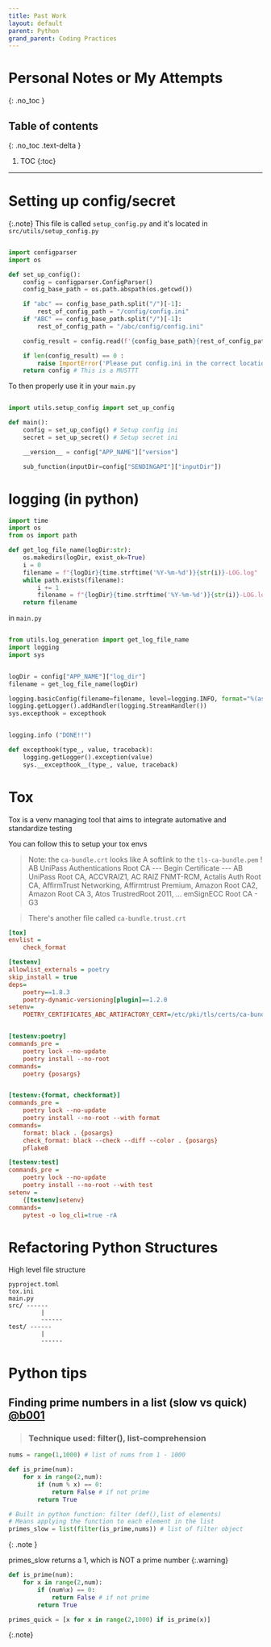 ```yaml
---
title: Past Work
layout: default
parent: Python 
grand_parent: Coding Practices
---
```

# Personal Notes or My Attempts
{: .no_toc }

## Table of contents
{: .no_toc .text-delta }

1. TOC
{:toc}

---
# Setting up config/secret

{:.note}
This file is called `setup_config.py` and it's located in `src/utils/setup_config.py`

```python

import configparser
import os

def set_up_config():
    config = configparser.ConfigParser()
    config_base_path = os.path.abspath(os.getcwd())

    if "abc" == config_base_path.split("/")[-1]:
        rest_of_config_path = "/config/config.ini"
    if "ABC" == config_base_path.split("/")[-1]:
        rest_of_config_path = "/abc/config/config.ini"

    config_result = config.read(f'{config_base_path}{rest_of_config_path}')

    if len(config_result) == 0 :
        raise ImportError('Please put config.ini in the correct location!!')
    return config # This is a MUSTTT

```

To then properly use it in your `main.py`

```python

import utils.setup_config import set_up_config

def main():
    config = set_up_config() # Setup config ini
    secret = set_up_secret() # Setup secret ini

    __version__ = config["APP_NAME"]["version"]

    sub_function(inputDir=config["SENDINGAPI"]["inputDir"])

```

# logging (in python)

```python
import time
import os
from os import path

def get_log_file_name(logDir:str):
    os.makedirs(logDir, exist_ok=True)
    i = 0
    filename = f"{logDir}{time.strftime('%Y-%m-%d')}{str(i)}-LOG.log"
    while path.exists(filename):
        i += 1
        filename = f"{logDir}{time.strftime('%Y-%m-%d')}{str(i)}-LOG.log"
    return filename

```

in `main.py`

```python

from utils.log_generation import get_log_file_name
import logging
import sys


logDir = config["APP_NAME"]["log_dir"]
filename = get_log_file_name(logDir)

logging.basicConfig(filename=filename, level=logging.INFO, format="%(asctime)s - %(levelname)s - %(message)s")
logging.getLogger().addHandler(logging.StreamHandler())
sys.excepthook = excepthook


logging.info ("DONE!!")

def excepthook(type_, value, traceback):
    logging.getLogger().exception(value)
    sys.__excepthook__(type_, value, traceback)


```



# Tox 

Tox is a venv managing tool that aims to integrate automative and standardize testing  

You can follow this to setup your tox envs

> Note: the `ca-bundle.crt` looks like
> A softlink to the `tls-ca-bundle.pem` !
> AB UniPass Authentications Root CA
> --- Begin Certificate ---
> AB UniPass Root CA, ACCVRAIZ1, AC RAIZ FNMT-RCM, Actalis Auth Root CA, AffirmTrust Networking, Affirmtrust Premium, Amazon Root CA2, Amazon Root CA 3, Atos TrustredRoot 2011, ... emSignECC Root CA - G3

> There's another file called `ca-bundle.trust.crt`

```ini
[tox]
envlist =
    check_format

[testenv]
allowlist_externals = poetry
skip_install = true
deps=
    poetry==1.8.3
    poetry-dynamic-versioning[plugin]==1.2.0
setenv=
    POETRY_CERTIFICATES_ABC_ARTIFACTORY_CERT=/etc/pki/tls/certs/ca-bundle.crt


[testenv:poetry]
commands_pre =
    poetry lock --no-update
    poetry install --no-root
commands=
    poetry {posargs}


[testenv:{format, checkformat}]
commands_pre =
    poetry lock --no-update
    poetry install --no-root --with format
commands=
    format: black . {posargs}
    check_format: black --check --diff --color . {posargs}
    pflake8

[testenv:test]
commands_pre =
    poetry lock --no-update
    poetry install --no-root --with test
setenv =
    {[testenv]setenv}
commands=
    pytest -o log_cli=true -rA


```

# Refactoring Python Structures

High level file structure
```
pyproject.toml
tox.ini
main.py
src/ ------
         |
         ------
test/ ------
         |
         ------
```

# Python tips 

## Finding prime numbers in a list (slow vs quick) [@b001](https://www.youtube.com/shorts/g9fIWtSexLs)
> ### Technique used: filter(), list-comprehension

```python
nums = range(1,1000) # list of nums from 1 - 1000

def is_prime(num):
    for x in range(2,num):
        if (num % x) == 0:
            return False # if not prime
        return True

# Built in python function: filter (def(),list of elements) 
# Means applying the function to each element in the list 
primes_slow = list(filter(is_prime,nums)) # list of filter object 
```
{: .note }

primes_slow returns a 1, which is NOT a prime number
{:.warning}

```python
def is_prime(num):
    for x in range(2,num):
        if (num%x) == 0:
            return False # if not prime
        return True

primes_quick = [x for x in range(2,1000) if is_prime(x)]
```
{:.note}